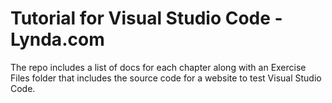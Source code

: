 # Tutorial for Visual Studio Code - Lynda.com

The repo includes a list of docs for each chapter along with an Exercise Files folder that includes the source code for a website to test Visual Studio Code.
